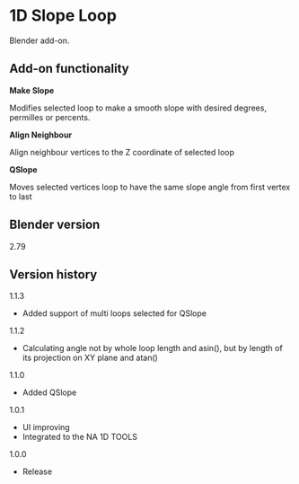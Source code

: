 # 1D Slope Loop

Blender add-on.

Add-on functionality
-
**Make Slope**

Modifies selected loop to make a smooth slope with desired degrees, permilles or percents.

**Align Neighbour**

Align neighbour vertices to the Z coordinate of selected loop

**QSlope**

Moves selected vertices loop to have the same slope angle from first vertex to last

Blender version
-
2.79

Version history
-
1.1.3
- Added support of multi loops selected for QSlope

1.1.2
- Calculating angle not by whole loop length and asin(), but by length of its projection on XY plane and atan()

1.1.0
- Added QSlope

1.0.1
- UI improving
- Integrated to the NA 1D TOOLS

1.0.0
- Release

